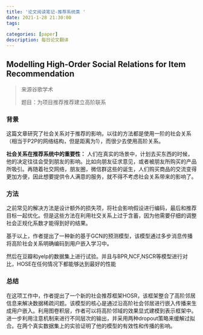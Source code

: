 ```yaml
---
title: '论文阅读笔记-推荐系统类 '
date: 2021-1-28 21:30:00
tags: 
	- 
categories: [paper]
description: 每日论文翻译
---
```


## Modelling High-Order Social Relations for Item Recommendation
> 来源谷歌学术
>
> 题目：为项目推荐推荐建立高阶联系

### 背景

这篇文章研究了社会关系对于推荐的影响，以往的方法都是使用一阶的社会关系（相当于P2P的网络结构，但是距离为1），而很少去使用高阶关系。

**社会关系在推荐系统中的重要性：** 人们在真实的场景中，计划去买东西的时候，他的决定往往会受到朋友的影响。比如向朋友征求意见，或者被朋友所购买的产品所吸引。再随着社交网络，朋友圈，微信群这些的诞生，人们购买商品的交流变得更加方便，因此想要提供令人满意的服务，就不得不考虑社会关系带来的影响了。

### 方法

之前常见的解决方法是设计额外的损失项，将社会影响假设进行编码，最后和推荐目标一起优化。但是这些方法在利用社交关系上过于含蓄，因为他需要仔细的调整社会正规化系数才能得到好的结果。

基于以上，作者提出了一种新的基于GCN的预测模型，该模型通过多步消息传播将高阶社会关系明确编码到用户嵌入学习中。

然后在豆瓣和yelp的数据集上进行试验。并且与BPR,NCF,NSCR等模型进行对比，HOSE在任何情况下都能够达到最好的性能

### 总结

在这项工作中，作者提出了一个新的社会推荐框架HOSR，该框架整合了高阶邻居信息来解决数据稀疏问题。该模型的核心是通过沿高阶社会邻居进行嵌入传播来生成用户嵌入。利用图卷积层，作者可以将高阶邻域的效果显式建模到表示框架中。进一步利用注意机制来进行不同层次的输出，并采用两种dropout策略来缓解过拟合。在两个真实数据集上的实验证明了他的模型的有效性和传播的影响。



